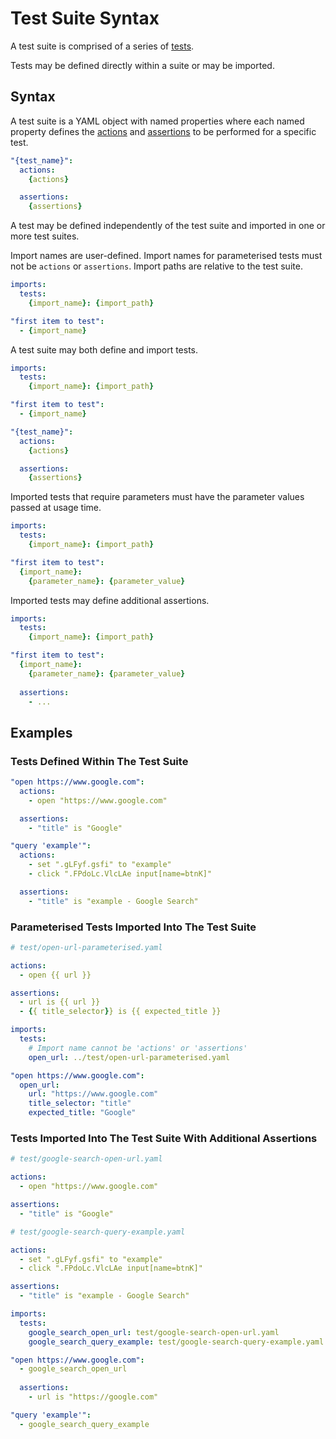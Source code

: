 # Test Suite Syntax

A test suite is comprised of a series of [tests](/test-syntax.md).

Tests may be defined directly within a suite or may be imported.

## Syntax

A test suite is a YAML object with named properties where each named property defines the 
[actions](/action-syntax.md) and [assertions](/assertion-syntax.md) to be performed for a specific test.

```yaml
"{test_name}":
  actions:
    {actions}

  assertions:
    {assertions}
```

A test may be defined independently of the test suite and imported in one or more test suites.

Import names are user-defined. Import names for parameterised tests must not be `actions` or `assertions`.
Import paths are relative to the test suite.

```yaml
imports:
  tests:
    {import_name}: {import_path}

"first item to test":
  - {import_name}
```

A test suite may both define and import tests.

```yaml
imports:
  tests:
    {import_name}: {import_path}

"first item to test":
  - {import_name}

"{test_name}":
  actions:
    {actions}

  assertions:
    {assertions}
```

Imported tests that require parameters must have the parameter values passed at usage time.

```yaml
imports:
  tests:
    {import_name}: {import_path}

"first item to test":
  {import_name}:
    {parameter_name}: {parameter_value}
```

Imported tests may define additional assertions.

```yaml
imports:
  tests:
    {import_name}: {import_path}

"first item to test":
  {import_name}:
    {parameter_name}: {parameter_value}
    
  assertions:
    - ...
```

## Examples

### Tests Defined Within The Test Suite

```yaml
"open https://www.google.com":
  actions:
    - open "https://www.google.com"

  assertions:
    - "title" is "Google"

"query 'example'":
  actions:
    - set ".gLFyf.gsfi" to "example"
    - click ".FPdoLc.VlcLAe input[name=btnK]"

  assertions:
    - "title" is "example - Google Search"
```

### Parameterised Tests Imported Into The Test Suite

```yaml
# test/open-url-parameterised.yaml

actions:
  - open {{ url }}

assertions:
  - url is {{ url }}
  - {{ title_selector}} is {{ expected_title }}
```

```yaml
imports:
  tests:
    # Import name cannot be 'actions' or 'assertions'
    open_url: ../test/open-url-parameterised.yaml

"open https://www.google.com":
  open_url:
    url: "https://www.google.com"
    title_selector: "title"
    expected_title: "Google"
```

### Tests Imported Into The Test Suite With Additional Assertions

```yaml
# test/google-search-open-url.yaml

actions:
  - open "https://www.google.com"

assertions:
  - "title" is "Google"
```

```yaml
# test/google-search-query-example.yaml

actions:
  - set ".gLFyf.gsfi" to "example"
  - click ".FPdoLc.VlcLAe input[name=btnK]"

assertions:
  - "title" is "example - Google Search"
```

```yaml
imports:
  tests:
    google_search_open_url: test/google-search-open-url.yaml
    google_search_query_example: test/google-search-query-example.yaml

"open https://www.google.com":
  - google_search_open_url
  
  assertions:
    - url is "https://google.com"

"query 'example'":
  - google_search_query_example
```
